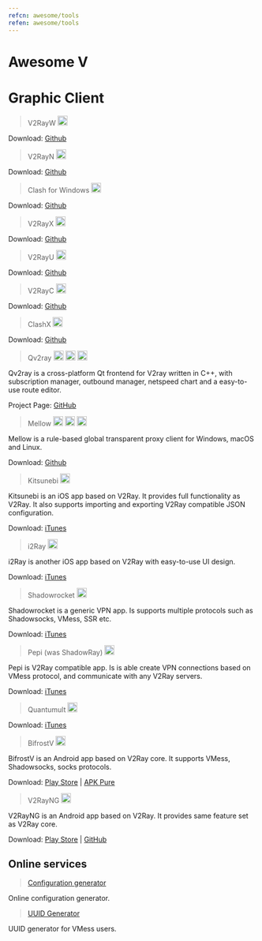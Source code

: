 ```yaml
---
refcn: awesome/tools
refen: awesome/tools
---
```


# Awesome V

# Graphic Client

> V2RayW <img width="20" src="/resources/win.svg">

Download: [Github](https://github.com/Cenmrev/V2RayW)

> V2RayN <img width="20" src="/resources/win.svg">

Download: [Github](https://github.com/2dust/v2rayN)

> Clash for Windows <img width="20" src="/resources/win.svg">

Download: [Github](https://github.com/Fndroid/clash_for_windows_pkg)

> V2RayX <img width="20" src="/resources/apple.svg">

Download: [Github](https://github.com/Cenmrev/V2RayX)

> V2RayU <img width="20" src="/resources/apple.svg">

Download: [Github](https://github.com/yanue/V2rayU)

> V2RayC <img width="20" src="/resources/apple.svg">

Download: [Github](https://github.com/gssdromen/V2RayC)

> ClashX <img width="20" src="/resources/apple.svg">

Download: [Github](https://github.com/yichengchen/clashX)

> Qv2ray <img width="20" src="/resources/win.svg"> <img width="20" src="/resources/apple.svg"> <img width="20" src="/resources/linux.svg">

Qv2ray is a cross-platform Qt frontend for V2ray written in C++, with subscription manager, outbound manager, netspeed chart and a easy-to-use route editor. 

Project Page: [GitHub](https://github.com/lhy0403/Qv2ray)

> Mellow <img width="20" src="/resources/win.svg"> <img width="20" src="/resources/apple.svg"> <img width="20" src="/resources/linux.svg">

Mellow is a rule-based global transparent proxy client for Windows, macOS and Linux.

Download: [Github](https://github.com/mellow-io/mellow)

> Kitsunebi <img width="20" src="/resources/ios.svg">

Kitsunebi is an iOS app based on V2Ray. It provides full functionality as V2Ray. It also supports importing and exporting V2Ray compatible JSON configuration.

Download: [iTunes](https://itunes.apple.com/us/app/kitsunebi-proxy-utility/id1446584073?mt=8)

> i2Ray <img width="20" src="/resources/ios.svg">

i2Ray is another iOS app based on V2Ray with easy-to-use UI design.

Download: [iTunes](https://itunes.apple.com/us/app/i2ray/id1445270056?mt=8)

> Shadowrocket <img width="20" src="/resources/ios.svg">

Shadowrocket is a generic VPN app. Is supports multiple protocols such as Shadowsocks, VMess, SSR etc.

Download: [iTunes](https://itunes.apple.com/us/app/shadowrocket/id932747118?mt=8)

> Pepi (was ShadowRay) <img width="20" src="/resources/ios.svg">

Pepi is V2Ray compatible app. Is is able create VPN connections based on VMess protocol, and communicate with any V2Ray servers.

Download: [iTunes](https://itunes.apple.com/us/app/pepi/id1283082051?mt=8)

> Quantumult <img width="20" src="/resources/ios.svg">

Download: [iTunes](https://itunes.apple.com/us/app/quantumult/id1252015438?mt=8)

> BifrostV <img width="20" src="/resources/android.svg">

BifrostV is an Android app based on V2Ray core. It supports VMess, Shadowsocks, socks protocols.

Download: [Play Store](https://play.google.com/store/apps/details?id=com.github.dawndiy.bifrostv) | [APK Pure](https://apkpure.com/bifrostv/com.github.dawndiy.bifrostv)

> V2RayNG <img width="20" src="/resources/android.svg">

V2RayNG is an Android app based on V2Ray. It provides same feature set as V2Ray core.

Download: [Play Store](https://play.google.com/store/apps/details?id=com.v2ray.ang) | [GitHub](https://github.com/2dust/v2rayNG)

## Online services

> [Configuration generator](https://htfy96.github.io/v2ray-config-gen/)

Online configuration generator.

> [UUID Generator](https://www.uuidgenerator.net/)

UUID generator for VMess users.
